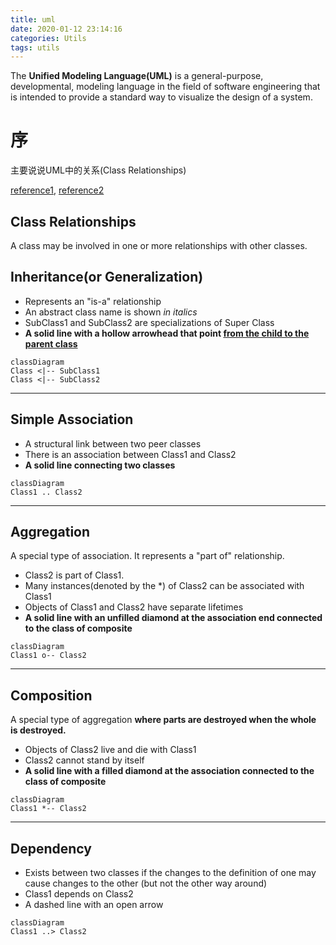 ```yaml
---
title: uml
date: 2020-01-12 23:14:16
categories: Utils
tags: utils
---
```


The **Unified Modeling Language(UML)** is a general-purpose, developmental, modeling language in the field of software engineering that is intended to provide a standard way to visualize the design of a system.

<!-- more -->

# 序

主要说说UML中的关系(Class Relationships)

[reference1](https://www.visual-paradigm.com/cn/guide/), [reference2](https://support.typora.io/Draw-Diagrams-With-Markdown/)

## Class Relationships

A class may be involved in one or more relationships with other classes.

## Inheritance(or Generalization)

- Represents an "is-a" relationship
- An abstract class name is shown *in italics*
- SubClass1 and SubClass2 are specializations of Super Class
- **A solid line with a hollow arrowhead that point <u>from the child to the parent class</u>**

```mermaid
classDiagram
Class <|-- SubClass1
Class <|-- SubClass2 
```



---

## Simple Association

- A structural link between two peer classes
- There is an association between Class1 and Class2
- **A solid line connecting two classes**

```mermaid
classDiagram
Class1 .. Class2
```



---

## Aggregation

A special type of association. It represents a "part of" relationship.

- Class2 is part of Class1.
- Many instances(denoted by the *) of Class2 can be associated with Class1
- Objects of Class1 and Class2 have separate lifetimes
- **A solid line with an unfilled diamond at the association end connected to the class of composite**

```mermaid
classDiagram
Class1 o-- Class2
```

---

## Composition

A special type of aggregation **where parts are destroyed when the whole is destroyed.**

- Objects of Class2 live and die with Class1
- Class2 cannot stand by itself
- **A solid line with a filled diamond at the association connected to the class of composite**

```mermaid
classDiagram
Class1 *-- Class2
```

---

## Dependency

- Exists between two classes if the changes to the definition of one may cause changes to the other (but not the other way around)
- Class1 depends on Class2
- A dashed line with an open arrow

```mermaid
classDiagram
Class1 ..> Class2
```



